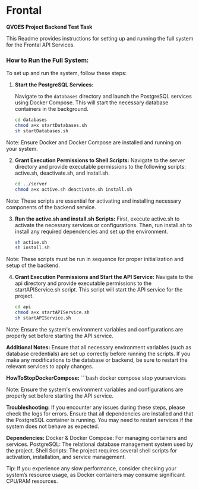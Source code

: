 # Frontal  
**QVOES Project Backend Test Task**

This Readme provides instructions for setting up and running the full system for the Frontal API Services.

### How to Run the Full System:

To set up and run the system, follow these steps:

1. **Start the PostgreSQL Services:**

   Navigate to the `databases` directory and launch the PostgreSQL services using Docker Compose. This will start the necessary database containers in the background.

   ```bash
   cd databases
   chmod a+x startDatabases.sh
   sh startDatabases.sh

Note: Ensure Docker and Docker Compose are installed and running on your system.

2. **Grant Execution Permissions to Shell Scripts:**
    Navigate to the server directory and provide executable permissions to the following scripts: active.sh, deactivate.sh, and install.sh.

    ```bash
    cd ../server
    chmod a+x active.sh deactivate.sh install.sh

Note: These scripts are essential for activating and installing necessary components of the backend service.

3. **Run the active.sh and install.sh Scripts:**
    First, execute active.sh to activate the necessary services or configurations. Then, run install.sh to install any required dependencies and set up the environment.

    ```bash
    sh active.sh
    sh install.sh

Note: These scripts must be run in sequence for proper initialization and setup of the backend.

4. **Grant Execution Permissions and Start the API Service:**
    Navigate to the api directory and provide executable permissions to the startAPIService.sh script. This script will start the API service for the project.

    ```bash
    cd api
    chmod a+x startAPIService.sh
    sh startAPIService.sh

Note: Ensure the system's environment variables and configurations are properly set before starting the API service.

**Additional Notes:**
Ensure that all necessary environment variables (such as database credentials) are set up correctly before running the scripts.
If you make any modifications to the database or backend, be sure to restart the relevant services to apply changes.

**HowToStopDockerCompose:**
    ```bash
    docker compose stop yourservices

Note: Ensure the system's environment variables and configurations are properly set before starting the API service.

**Troubleshooting:**
If you encounter any issues during these steps, please check the logs for errors.
Ensure that all dependencies are installed and that the PostgreSQL container is running.
You may need to restart services if the system does not behave as expected.

**Dependencies:**
Docker & Docker Compose: For managing containers and services.
PostgreSQL: The relational database management system used by the project.
Shell Scripts: The project requires several shell scripts for activation, installation, and service management.

Tip: If you experience any slow performance, consider checking your system’s resource usage, as Docker containers may consume significant CPU/RAM resources.